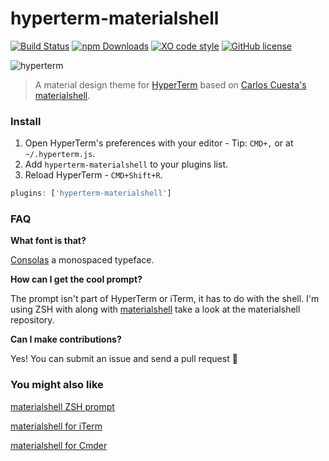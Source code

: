 # hyperterm-materialshell

[![Build Status](https://img.shields.io/travis/carloscuesta/hyperterm-materialshell.svg?style=flat-square)](https://travis-ci.org/carloscuesta/hyperterm-materialshell)
[![npm Downloads](https://img.shields.io/npm/dt/hyperterm-materialshell.svg?style=flat-square)](https://www.npmjs.com/package/hyperterm-materialshell)
[![XO code style](https://img.shields.io/badge/code_style-XO-5ed9c7.svg?style=flat-square)](https://github.com/sindresorhus/xo)
[![GitHub license](https://img.shields.io/github/license/carloscuesta/hyperterm-materialshell.svg?style=flat-square)](https://github.com/carloscuesta/hyperterm-materialshell/blob/master/LICENSE)

![hyperterm](https://cloud.githubusercontent.com/assets/7629661/17600203/b890114c-6002-11e6-87ab-e07f911e4568.png)

> A material design theme for [HyperTerm](https://hyperterm.org) based on [Carlos Cuesta's materialshell](https://github.com/carloscuesta/materialshell).

### Install

1. Open HyperTerm's preferences with your editor - Tip: `CMD+,` or at `~/.hyperterm.js`.
2. Add `hyperterm-materialshell` to your plugins list.
3. Reload HyperTerm - `CMD+Shift+R`.

```js
plugins: ['hyperterm-materialshell']
```

### FAQ

**What font is that?**

[Consolas](https://en.wikipedia.org/wiki/Consolas) a monospaced typeface.

**How can I get the cool prompt?**

The prompt isn't part of HyperTerm or iTerm, it has to do with the shell. I'm using ZSH with along with [materialshell](https://github.com/carloscuesta/materialshell) take a look at the materialshell repository.

**Can I make contributions?**

Yes! You can submit an issue and send a pull request :tada:

### You might also like

[materialshell ZSH prompt](https://github.com/carloscuesta/materialshell#shell-prompt)

[materialshell for iTerm](https://github.com/carloscuesta/materialshell#iterm)

[materialshell for Cmder](https://github.com/carloscuesta/materialshell#cmder)
